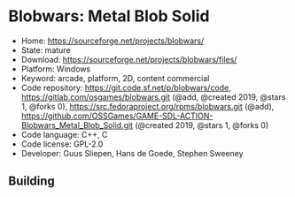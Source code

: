 # Blobwars: Metal Blob Solid

- Home: https://sourceforge.net/projects/blobwars/
- State: mature
- Download: https://sourceforge.net/projects/blobwars/files/
- Platform: Windows
- Keyword: arcade, platform, 2D, content commercial
- Code repository: https://git.code.sf.net/p/blobwars/code, https://gitlab.com/osgames/blobwars.git (@add, @created 2019, @stars 1, @forks 0), https://src.fedoraproject.org/rpms/blobwars.git (@add), https://github.com/OSSGames/GAME-SDL-ACTION-Blobwars_Metal_Blob_Solid.git (@created 2019, @stars 1, @forks 0)
- Code language: C++, C
- Code license: GPL-2.0
- Developer: Guus Sliepen, Hans de Goede, Stephen Sweeney

## Building
